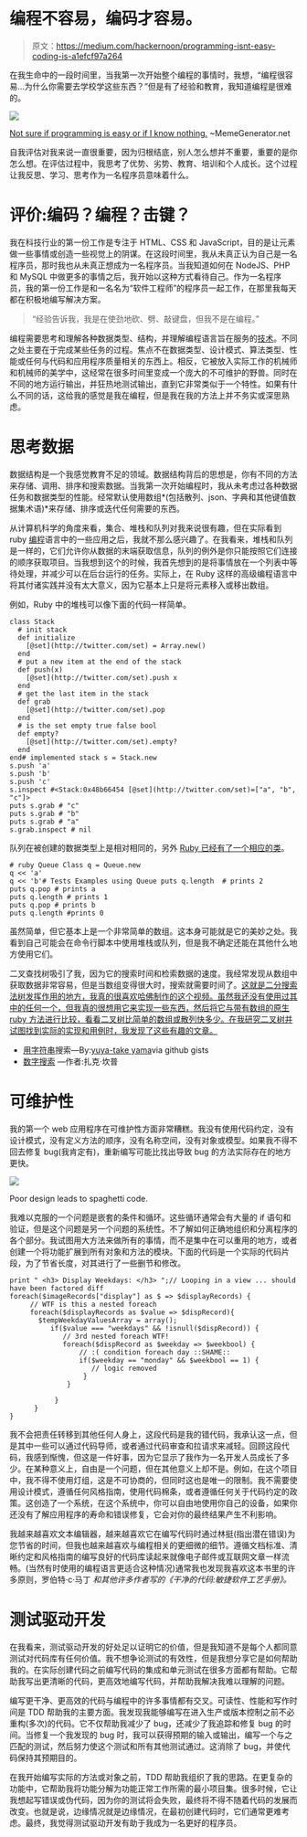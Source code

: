 # 编程不容易，编码才容易。

> 原文：<https://medium.com/hackernoon/programming-isnt-easy-coding-is-a1efcf97a264>

在我生命中的一段时间里，当我第一次开始整个编程的事情时，我想，“编程很容易…为什么你需要去学校学这些东西？”但是有了经验和教育，我知道编程是很难的。

![](img/1b4d968c1e0cb6c6a68fba621c8735ed.png)

[Not sure if programming is easy or if I know nothing.](https://memegenerator.net/instance/78362391/futurama-fry-not-sure-if-programming-is-easy-or-if-i-know-nothing) ~MemeGenerator.net

自我评估对我来说一直很重要，因为归根结底，别人怎么想并不重要，重要的是你怎么想。在评估过程中，我思考了优势、劣势、教育、培训和个人成长。这个过程让我反思、学习、思考作为一名程序员意味着什么。

# 评价:编码？编程？击键？

我在科技行业的第一份工作是专注于 HTML、CSS 和 JavaScript，目的是让元素做一些事情或创造一些视觉上的阴谋。在这段时间里，我从未真正认为自己是一名程序员，那时我也从未真正想成为一名程序员。当我知道如何在 NodeJS、PHP 和 MySQL 中做更多的事情之后，我开始以这种方式看待自己。作为一名程序员，我的第一份工作是和一名名为“软件工程师”的程序员一起工作，在那里我每天都在积极地编写解决方案。

> “经验告诉我，我是在使劲地砍、劈、敲键盘，但我不是在编程。”

编程需要思考和理解各种数据类型、结构，并理解编程语言旨在服务的[技术](https://hackernoon.com/tagged/technology)。不同之处主要在于完成某些任务的过程。焦点不在数据类型、设计模式、算法类型、性能或任何与代码和应用程序质量相关的东西上。相反，它被放入实际工作的机械师和机械师的美学中，这经常在很多时间里变成一个庞大的不可维护的野兽。同时在不同的地方运行输出，并狂热地测试输出，直到它非常类似于一个特性。如果有什么不同的话，这给我的感觉是我在编程，但是我在我的方法上并不务实或深思熟虑。

# 思考数据

数据结构是一个我感觉教育不足的领域。数据结构背后的思想是，你有不同的方法来存储、调用、排序和搜索数据。当我第一次开始编程时，我从未考虑过各种数据任务和数据类型的性能。经常默认使用数组*(包括散列、json、字典和其他键值数据集术语)*来存储、排序或迭代任何需要的东西。

从计算机科学的角度来看，集合、堆栈和队列对我来说很有趣，但在实际看到 ruby [编程](https://hackernoon.com/tagged/programming)语言中的一些应用之后，我就不那么感兴趣了。在我看来，堆栈和队列是一样的，它们允许你从数据的末端获取信息，队列的例外是你只能按照它们连接的顺序获取项目。当我想到这个的时候，我首先想到的是将事情放在一个列表中等待处理，并减少可以在后台运行的任务。实际上，在 Ruby 这样的高级编程语言中将其付诸实践并没有太大意义，因为它基本上只是将元素移入或移出数组。

例如，Ruby 中的堆栈可以像下面的代码一样简单。

```
class Stack
  # init stack 
  def initialize
    [@set](http://twitter.com/set) = Array.new() 
  end
  # put a new item at the end of the stack 
  def push(x)
    [@set](http://twitter.com/set).push x
  end
  # get the last item in the stack
  def grab
    [@set](http://twitter.com/set).pop
  end
  # is the set empty true false bool 
  def empty?
    [@set](http://twitter.com/set).empty?
  end
end# implemented stack s = Stack.new
s.push 'a' 
s.push 'b'
s.push 'c' 
s.inspect #<Stack:0x48b66454 [@set](http://twitter.com/set)=["a", "b", "c"]> 
puts s.grab # "c" 
puts s.grab # "b" 
puts s.grab # "a" 
s.grab.inspect # nil
```

队列在被创建的数据类型上是相对相同的，另外 [Ruby 已经有了一个相应的类](http://ruby-doc.org/stdlib-2.0.0/libdoc/thread/rdoc/Queue.html)。

```
# ruby Queue Class q = Queue.new
q << 'a' 
q << 'b'# Tests Examples using Queue puts q.length  # prints 2 
puts q.pop # prints a
puts q.length # prints 1 
puts q.pop # prints b 
puts q.length #prints 0
```

虽然简单，但它基本上是一个非常简单的数组。这本身可能就是它的美妙之处。我看到自己可能会在命令行脚本中使用堆栈或队列，但是我不确定还能在其他什么地方使用它们。

二叉查找树吸引了我，因为它的搜索时间和检索数据的速度。我经常发现从数组中获取数据非常容易，但是当数组变得很大时，搜索就需要时间了。[这就是二分搜索法树发挥作用的地方，我真的很喜欢哈佛制作的这个视频。虽然我还没有使用过其中的任何一个，但我真的很想用它来实现一些东西，然后将它与带有数组的原生 ruby 方法进行比较，看看二叉树比简单的数组或散列快多少。在我研究二叉树并试图找到实际的实现和用例时，我发现了这些有趣的文章。](http://cs50.tv/2012/fall/shorts/binary_search/binary_search-720p.mp4)

*   [用字符串](https://gist.github.com/yuya-takeyama/812489)搜索—By:[yuya-take yama](https://gist.github.com/yuya-takeyama/812489)via github gists
*   [数字搜索](http://zvkemp.github.io/blog/2014/04/25/binary-search-trees-in-ruby/) —作者:扎克·坎普

# 可维护性

我的第一个 web 应用程序在可维护性方面非常糟糕。我没有使用代码约定，没有设计模式，没有定义方法的顺序，没有名称空间，没有对象或模型。如果我不得不回去修复 bug(我肯定有)，重新编写可能比找出导致 bug 的方法实际存在的地方更快。

![](img/8d7537d493c071f0fdd45f939af595d7.png)

Poor design leads to spaghetti code.

我难以克服的一个问题是嵌套的条件和循环。这些循环通常会有大量的 if 语句和验证，但是这个问题是另一个问题的系统性。不了解如何正确地组织和分离程序的各个部分。我试图用大方法来做所有的事情，而不是集中在可以重用的地方，或者创建一个将功能扩展到所有对象和方法的模块。下面的代码是一个实际的代码片段，为了节省长度，对其进行了一些删节和修改。

```
print " <h3> Display Weekdays: </h3> ";// Looping in a view ... should have been factored diff
foreach($imageRecords["display"] as $ => $displayRecords) {         
     // WTF is this a nested foreach 
     foreach($displayRecords as $value => $dispRecord){
       $tempWeekdayValuesArray = array();
          if($value === "weekdays" && !isnull($dispRecord)) {
             // 3rd nested foreach WTF!
             foreach($dispRecord as $weekday => $weekbool) {
                 // :( condition foreach day ::SHAME::
                 if($weekday == "monday" && $weekbool == 1) {
                    // logic removed 
                  }
              }

           }
      }
}
```

我不会把责任转移到其他任何人身上，这段代码是我的错代码，我承认这一点，但是其中一些可以通过代码导师，或者通过代码审查和拉请求来减轻。回顾这段代码，我感到惭愧，但这是一件好事，因为它显示了我作为一名开发人员成长了多少。在某种意义上，自由是一个问题，但在其他意义上却不是。例如，在这个项目中，我不得不使用灯组，这是不可协商的，但同时这也是唯一的限制。我不需要使用设计模式，遵循任何风格指南，使用代码棉条，或者遵循任何关于代码约定的政策。这创造了一个系统，在这个系统中，你可以自由地使用你自己的设备，如果你还没有了解应用程序的寿命和错误修复，它会对你的最终结果产生不利影响。

我越来越喜欢文本编辑器，越来越喜欢它在编写代码时通过林挺(指出潜在错误)为您节省的时间，但我也越来越喜欢与编程相关的更细微的细节。遵循文档标准、清晰约定和风格指南的编写良好的代码库读起来就像电子邮件或互联网文章一样流畅。(当然有时使用的编程语言更适合这种情况)通常我也发现我喜欢这本书里的许多原则，罗伯特·c·马丁 *和其他许多作者写的《干净的代码:敏捷软件工艺手册》。*

# 测试驱动开发

在我看来，测试驱动开发的好处足以证明它的价值，但是我知道不是每个人都同意测试对代码库有任何价值。我不想争论测试的有效性，但是我想分享它是如何帮助我的。在实际创建代码之前编写代码的集成和单元测试在很多方面都有帮助。它帮助我写出更清晰的代码，更高效地编写代码，并帮助我解决我难以理解的问题。

编写更干净、更高效的代码与编程中的许多事情都有交叉。可读性、性能和写作时间是 TDD 帮助我的主要方面。我发现我能够编写在进入生产或版本控制之前不必重构(多次)的代码。它不仅帮助我减少了 bug，还减少了我追踪和修复 bug 的时间。当修复一个我发现的 bug 时，我可以获得预期的输入或输出，编写一个与之匹配的测试，然后努力使这个测试和所有其他测试通过。这消除了 bug，并使代码保持其预期目的。

在我开始编写实际的方法或对象之前，TDD 帮助我组织了我的思路。在更复杂的功能中，它帮助我将功能分解为功能正常工作所需的最小项目集。很多时候，它让我想起写错误或伪代码，因为你的测试将会失败，最终将不得不随着代码的发展而改变。也就是说，边缘情况就是边缘情况，在最初创建代码时，它们通常更难考虑。最终，我觉得测试驱动开发有助于我成为一名更好的程序员。